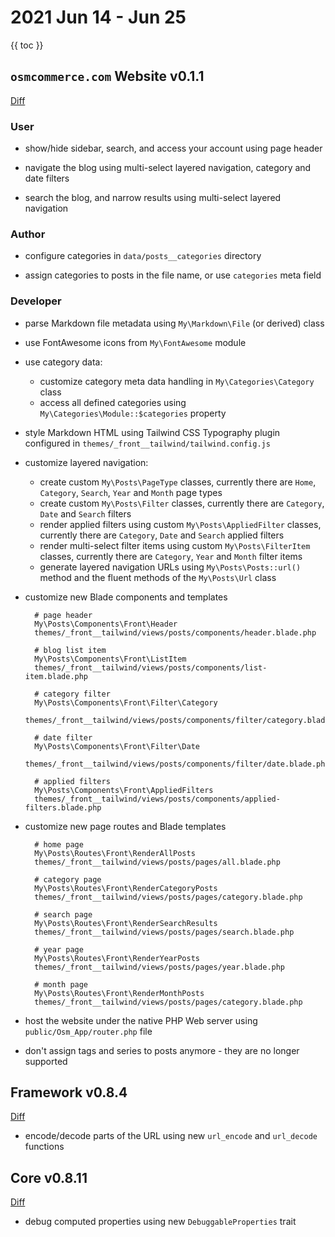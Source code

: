 # 2021 Jun 14 - Jun 25

{{ toc }}

## `osmcommerce.com` Website v0.1.1

[Diff](https://github.com/osmphp/osmcommerce-website/compare/v0.1.0...v0.1.1)

### User

* show/hide sidebar, search, and access your account using page header

* navigate the blog using multi-select layered navigation, category and date filters

* search the blog, and narrow results using multi-select layered navigation

### Author

* configure categories in `data/posts__categories` directory

* assign categories to posts in the file name, or use `categories` meta field 

### Developer

* parse Markdown file metadata using `My\Markdown\File` (or derived) class

* use FontAwesome icons from `My\FontAwesome` module

* use category data:

    * customize category meta data handling in `My\Categories\Category` class
    * access all defined categories using `My\Categories\Module::$categories` 
    property

* style Markdown HTML using Tailwind CSS Typography plugin configured in `themes/_front__tailwind/tailwind.config.js`

* customize layered navigation:

    * create custom `My\Posts\PageType` classes, currently there are `Home`, 
    `Category`, `Search`, `Year` and `Month` page types
    * create custom `My\Posts\Filter` classes, currently there are `Category`, 
    `Date` and `Search` filters
    * render applied filters using custom `My\Posts\AppliedFilter` classes,
      currently there are `Category`, `Date` and `Search` applied filters
    * render multi-select filter items using custom `My\Posts\FilterItem` 
    classes, currently there are `Category`, `Year` and `Month` filter items
    * generate layered navigation URLs using `My\Posts\Posts::url()` method and
    the fluent methods of the `My\Posts\Url` class

* customize new Blade components and templates

        # page header
        My\Posts\Components\Front\Header
        themes/_front__tailwind/views/posts/components/header.blade.php
        
        # blog list item
        My\Posts\Components\Front\ListItem
        themes/_front__tailwind/views/posts/components/list-item.blade.php
        
        # category filter
        My\Posts\Components\Front\Filter\Category
        themes/_front__tailwind/views/posts/components/filter/category.blade.php
        
        # date filter
        My\Posts\Components\Front\Filter\Date
        themes/_front__tailwind/views/posts/components/filter/date.blade.php
  
        # applied filters
        My\Posts\Components\Front\AppliedFilters
        themes/_front__tailwind/views/posts/components/applied-filters.blade.php

* customize new page routes and Blade templates

        # home page
        My\Posts\Routes\Front\RenderAllPosts
        themes/_front__tailwind/views/posts/pages/all.blade.php
                      
        # category page
        My\Posts\Routes\Front\RenderCategoryPosts
        themes/_front__tailwind/views/posts/pages/category.blade.php
        
        # search page
        My\Posts\Routes\Front\RenderSearchResults
        themes/_front__tailwind/views/posts/pages/search.blade.php
        
        # year page
        My\Posts\Routes\Front\RenderYearPosts
        themes/_front__tailwind/views/posts/pages/year.blade.php
        
        # month page
        My\Posts\Routes\Front\RenderMonthPosts
        themes/_front__tailwind/views/posts/pages/category.blade.php
        
* host the website under the native PHP Web server using 
    `public/Osm_App/router.php` file

* don't assign tags and series to posts anymore - they are no longer supported

## Framework v0.8.4

[Diff](https://github.com/osmphp/framework/compare/v0.8.0...v0.8.4)

* encode/decode parts of the URL using new `url_encode` and `url_decode` functions

## Core v0.8.11

[Diff](https://github.com/osmphp/core/compare/v0.8.10...v0.8.11)

* debug computed properties using new `DebuggableProperties` trait